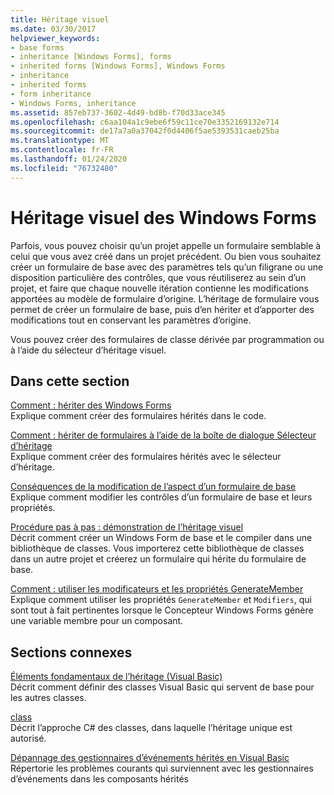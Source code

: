 ```yaml
---
title: Héritage visuel
ms.date: 03/30/2017
helpviewer_keywords:
- base forms
- inheritance [Windows Forms], forms
- inherited forms [Windows Forms], Windows Forms
- inheritance
- inherited forms
- form inheritance
- Windows Forms, inheritance
ms.assetid: 857eb737-3602-4d49-bd8b-f70d33ace345
ms.openlocfilehash: c6aa104a1c9ebe6f59c11ce70e3352169132e714
ms.sourcegitcommit: de17a7a0a37042f0d4406f5ae5393531caeb25ba
ms.translationtype: MT
ms.contentlocale: fr-FR
ms.lasthandoff: 01/24/2020
ms.locfileid: "76732480"
---
```

# <a name="windows-forms-visual-inheritance"></a>Héritage visuel des Windows Forms
Parfois, vous pouvez choisir qu’un projet appelle un formulaire semblable à celui que vous avez créé dans un projet précédent. Ou bien vous souhaitez créer un formulaire de base avec des paramètres tels qu’un filigrane ou une disposition particulière des contrôles, que vous réutiliserez au sein d’un projet, et faire que chaque nouvelle itération contienne les modifications apportées au modèle de formulaire d’origine. L’héritage de formulaire vous permet de créer un formulaire de base, puis d’en hériter et d’apporter des modifications tout en conservant les paramètres d’origine.  
  
 Vous pouvez créer des formulaires de classe dérivée par programmation ou à l’aide du sélecteur d’héritage visuel.  
  
## <a name="in-this-section"></a>Dans cette section  
 [Comment : hériter des Windows Forms](how-to-inherit-windows-forms.md)  
 Explique comment créer des formulaires hérités dans le code.  
  
 [Comment : hériter de formulaires à l’aide de la boîte de dialogue Sélecteur d’héritage](how-to-inherit-forms-using-the-inheritance-picker-dialog-box.md)  
 Explique comment créer des formulaires hérités avec le sélecteur d’héritage.  
  
 [Conséquences de la modification de l’aspect d’un formulaire de base](effects-of-modifying-base-form-appearance.md)  
 Explique comment modifier les contrôles d’un formulaire de base et leurs propriétés.  
  
 [Procédure pas à pas : démonstration de l’héritage visuel](walkthrough-demonstrating-visual-inheritance.md)  
 Décrit comment créer un Windows Form de base et le compiler dans une bibliothèque de classes. Vous importerez cette bibliothèque de classes dans un autre projet et créerez un formulaire qui hérite du formulaire de base.  
  
 [Comment : utiliser les modificateurs et les propriétés GenerateMember](how-to-use-the-modifiers-and-generatemember-properties.md)  
 Explique comment utiliser les propriétés `GenerateMember` et `Modifiers`, qui sont tout à fait pertinentes lorsque le Concepteur Windows Forms génère une variable membre pour un composant.  
  
## <a name="related-sections"></a>Sections connexes  
 [Éléments fondamentaux de l’héritage (Visual Basic)](../../../visual-basic/programming-guide/language-features/objects-and-classes/inheritance-basics.md)  
 Décrit comment définir des classes Visual Basic qui servent de base pour les autres classes.  
  
 [class](../../../csharp/language-reference/keywords/class.md)  
 Décrit l’approche C# des classes, dans laquelle l’héritage unique est autorisé.  
  
 [Dépannage des gestionnaires d’événements hérités en Visual Basic](../../../visual-basic/programming-guide/language-features/events/troubleshooting-inherited-event-handlers.md)  
 Répertorie les problèmes courants qui surviennent avec les gestionnaires d’événements dans les composants hérités
